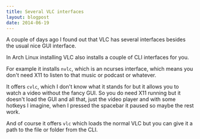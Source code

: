 ```yaml
---
title: Several VLC interfaces
layout: blogpost
date: 2014-06-19
---
```


A couple of days ago I found out that VLC has several interfaces besides the
usual nice GUI interface.

In Arch Linux installing VLC also installs a couple of CLI interfaces for you.

For example it installs `nvlc`, which is an ncurses interface, which means you
don't need X11 to listen to that music or podcast or whatever.

It offers `cvlc`, which I don't know what it stands for but it allows you to
watch a video without the fancy GUI. So you do need X11 running but it doesn't
load the GUI and all that, just the video player and with some hotkeys I
imagine, when I pressed the spacebar it paused so maybe the rest work.

And of course it offers `vlc` which loads the normal VLC but you can give it a
path to the file or folder from the CLI.
